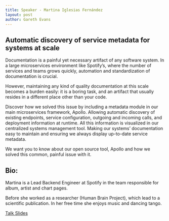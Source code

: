 ```yaml
---
title: Speaker - Martina Iglesias Fernández
layout: post
author: Gareth Evans
---
```


## Automatic discovery of service metadata for systems at scale
 
Documentation is a painful yet necessary artifact of any software system. In a large microservices environment like Spotify’s, where the number of services and teams grows quickly, automation and standardization of documentation is crucial.

However, maintaining any kind of quality documentation at this scale becomes a burden easily: it is a boring task, and an artifact that usually resides in a different place other than your code.

Discover how we solved this issue by including a metadata module in our main microservices framework, Apollo. Allowing automatic discovery of existing endpoints, service configuration, outgoing and incoming calls, and deployment information at runtime. All this information is visualized in our centralized systems management tool. Making our systems’ documentation easy to maintain and ensuring we always display up-to-date service metadata.

We want you to know about our open source tool, Apollo and how we solved this common, painful issue with it.

## Bio:

Martina is a Lead Backend Engineer at Spotify in the team responsible for album, artist and chart pages.

Before she worked as a researcher (Human Brain Project), which lead to a scientific publication. In her free time she enjoys music and dancing tango.

[Talk Slides](/slides/iglesias_service_metadata.pdf)
